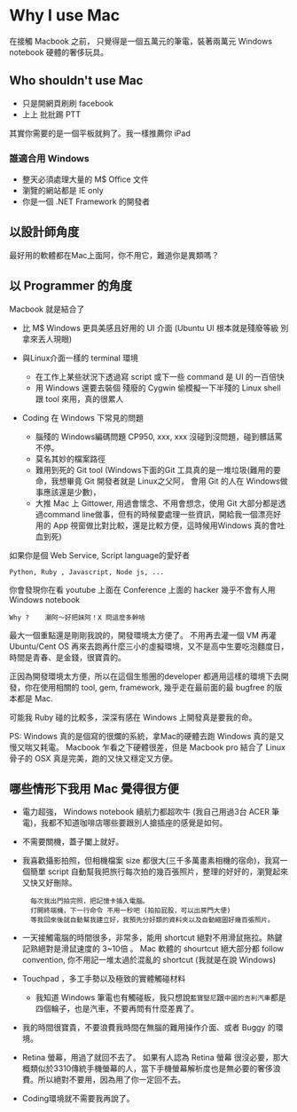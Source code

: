 # Why I use Mac

在接觸 Macbook 之前， 只覺得是一個五萬元的筆電，裝著兩萬元 Windows notebook 硬體的奢侈玩具。

##  Who shouldn't use Mac

* 只是開網頁刷刷 facebook
* 上上 批批踢 PTT

其實你需要的是一個平板就夠了。我一樣推薦你 iPad

### 誰適合用 Windows

* 整天必須處理大量的 M$ Office 文件
* 瀏覽的網站都是 IE only
* 你是一個 .NET Framework 的開發者

## 以設計師角度

最好用的軟體都在Mac上面阿，你不用它，難道你是異類嗎？

## 以 Programmer 的角度

Macbook 就是結合了

* 比 M$ Windows 更具美感且好用的 UI 介面
  (Ubuntu UI 根本就是殘廢等級 別拿來丟人現眼)

* 與Linux介面一樣的 terminal 環境
	* 在工作上某些狀況下透過寫 script 或下一些 command 是 UI 的一百倍快
	* 用 Windows 還要去裝個 殘廢的 Cygwin 偷模擬一下半殘的 Linux shell 跟 tool 來用，真的很累人

* Coding 在 Windows 下常見的問題
	* 腦殘的 Windows編碼問題 CP950, xxx, xxx 沒碰到沒問題，碰到髒話罵不停。
	* 莫名其妙的檔案路徑
	* 難用到死的 Git tool (Windows下面的Git 工具真的是一堆垃圾(難用的要命，我想畢竟 Git 開發者就是 Linux之父阿， 會用 Git 的人在 Windows做事應該還是少數)， 
	* 大推 Mac 上 Gittower, 用過會懷念、不用會想念，使用 Git 大部分都是透過command line做事，但有的時候要處理一些資訊，開給我一個漂亮好用的 App 視窗做比對比較，還是比較方便，這時候用Windows 真的會吐血到死)

如果你是個 Web Service, Script language的愛好者
	
	Python, Ruby , Javascript, Node js, ...

你會發現你在看 youtube 上面在 Conference 上面的 hacker 幾乎不會有人用 Windows notebook 

	Why ?	 潮阿～好把妹阿！X 問這麼多幹啥

最大一個重點還是剛剛我說的，開發環境太方便了。
不用再去灌一個 VM 再灌 Ubuntu/Cent OS 再來去跑再什麼三小的虛擬環境，又不是高中生要吃泡麵度日，時間是青春、是金錢，很寶貴的。

正因為開發環境太方便，所以在這個生態圈的developer 都適用這樣的環境下去開發，你在使用相關的 tool, gem, framework, 幾乎走在最前面的最 bugfree 的版本都是 Mac. 

可能我 Ruby 碰的比較多，深深有感在 Windows 上開發真是要我的命。
	
PS: Windows 真的是個寫的很爛的系統，拿Mac的硬體去跑 Windows 真的是又慢又喘又耗電。 Macbook 乍看之下硬體很差，但是 Macbook pro 結合了 Linux 骨子的 OSX 真是完美，跑的又快又穩定又方便。

## 哪些情形下我用 Mac 覺得很方便

* 電力超強， Windows notebook 續航力都超吹牛 (我自己用過3台 ACER 筆電)，我都不知道咖啡店哪些要跟別人搶插座的感覺是如何。
* 不需要關機，蓋子闔上就好。
* 我喜歡攝影拍照，但相機檔案 size 都很大(三千多萬畫素相機的宿命)，我寫一個簡單 script 自動幫我把旅行每次拍的幾百張照片，整理的好好的，瀏覽起來又快又好刪除。
	
		每次我出門拍完照，把記憶卡插入電腦。
		打開終端機，下一行命令 不用一秒吧 (拍拍屁股，可以出房門大便)
		等我回來後就自動幫我建立好，我預先分好類的資料夾以及自動縮圖好幾百張照片。
		
* 一天接觸電腦的時間很多，非常多，能用 shortcut 絕對不用滑鼠拖拉。熱鍵記熟絕對是滑鼠速度的 3~10倍 。 Mac 軟體的 shourtcut 絕大部分都 follow convention, 你不用記一堆太過於混亂的 shortcut (我就是在說 Windows)
* Touchpad ，多工手勢以及極致的實體觸碰材料 
	* 我知道 Windows 筆電也有觸碰板，我只想說`藍寶堅尼`跟`中國的吉利汽車`都是四個輪子，也是汽車，不要再問有什麼差異了。
* 我的時間很寶貴，不要浪費我時間在無腦的難用操作介面、或者 Buggy 的環境。
* Retina 螢幕，用過了就回不去了。 如果有人認為 Retina 螢幕 很沒必要，那大概類似於3310傳統手機螢幕的人，當下手機螢幕解析度也是無必要的奢侈浪費。所以絕對不要用，因為用了你一定回不去。
* Coding環境就不需要我再說了。